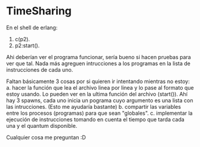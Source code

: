 # TimeSharing

En el shell de erlang:

1. c(p2).
2. p2:start().

Ahi deberían ver el programa funcionar, sería bueno si hacen pruebas para ver que tal. Nada más agreguen intrucciones a los programas en la lista de instrucciones de cada uno. 

Faltan básicamente 3 cosas por si quieren ir intentando mientras no estoy:
  a. hacer la función que lea el archivo linea por linea y lo pase al formato que estoy usando. Lo pueden ver en la ultima          función del archivo (start()). Ahí hay 3 spawns, cada uno inicia un pograma cuyo argumento es una lista con las                intrucciones. (Esto me ayudaría bastante)
  b. compartir las variables entre los procesos (programas) para que sean "globales".
  c. implementar la ejecución de instrucciones tomando en cuenta el tiempo que tarda cada una y el quantum disponible.
  
Cualquier cosa me preguntan :D
